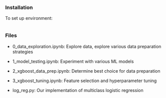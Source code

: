 ### Installation

To set up environment:
```conda install requirements.txt
```


### Files

- 0_data_exploration.ipynb: Explore data, explore various data preparation strategies

- 1_model_testing.ipynb: Experiment with various ML models

- 2_xgboost_data_prep.ipynb: Determine best choice for data preparation 

- 3_xgboost_tuning.ipynb: Feature selection and hyperparameter tuning

- log_reg.py: Our implementation of multiclass logistic regression
